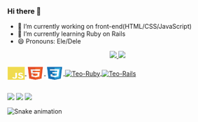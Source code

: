 ### Hi there 👋

- 🔭 I’m currently working on front-end(HTML/CSS/JavaScript)
- 🌱 I’m currently learning Ruby on Rails
- 😄 Pronouns: Ele/Dele

<div align="center">
  <a href="https://github.com/TeodoroRaulino">
  <img height="180em" src="https://github-readme-stats.vercel.app/api?username=TeodoroRaulino&show_icons=true&theme=highcontrast&include_all_commits=true&count_private=true"/>
  <img height="180em" src="https://github-readme-stats.vercel.app/api/top-langs/?username=TeodoroRaulino&layout=compact&langs_count=7&theme=highcontrast"/>
</div>
  
<div style="display: inline_block"><br>
  <img align="center" alt="Teo-Js" height="30" width="40" src="https://raw.githubusercontent.com/devicons/devicon/master/icons/javascript/javascript-plain.svg">
  <img align="center" alt="Teo-HTML" height="30" width="40" src="https://raw.githubusercontent.com/devicons/devicon/master/icons/html5/html5-original.svg">
  <img align="center" alt="Teo-CSS" height="30" width="40" src="https://raw.githubusercontent.com/devicons/devicon/master/icons/css3/css3-original.svg">
  <img align="center" alt="Teo-Ruby" height="30" width="40" src="https://cdn.jsdelivr.net/gh/devicons/devicon/icons/ruby/ruby-original.svg">
  <img align="center" alt="Teo-Rails" height="30" width="40" src="https://cdn.jsdelivr.net/gh/devicons/devicon/icons/rails/rails-original-wordmark.svg">
</div>
  
 ##
  
<div>
  <a href="https://www.instagram.com/teo.rau/" target="_blank"><img src="https://img.shields.io/badge/-Instagram-%23E4405F?style=for-the-badge&logo=instagram&logoColor=white" target="_blank"></a>
  <a href = "mailto:contatoteoirado@gmail.com"><img src="https://img.shields.io/badge/-Gmail-%23333?style=for-the-badge&logo=gmail&logoColor=white" target="_blank"></a>
  <a href="https://www.linkedin.com/in/teodoro-raulino-lima-neto-84a125231/" target="_blank"><img src="https://img.shields.io/badge/-LinkedIn-%230077B5?style=for-the-badge&logo=linkedin&logoColor=white" target="_blank"></a>
</div>
  
  ![Snake animation](https://github.com/TeodoroRaulino/TeodoroRaulino/blob/output/github-contribution-grid-snake.svg)
